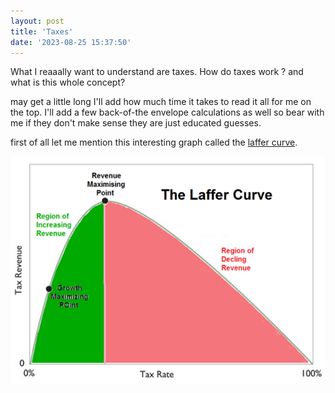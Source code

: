 ```yaml
---
layout: post
title: 'Taxes'
date: '2023-08-25 15:37:50'
---
```


What I reaaally want to understand are taxes. How do taxes work ? and what is this whole concept? 

may get a little long I'll add how much time it takes to read it all for me on the top. I'll add a few 
back-of-the envelope calculations as well so bear with me if they don't make sense they are just educated guesses.

first of all let me mention this interesting graph called the [laffer curve](https://en.wikipedia.org/wiki/Laffer_curve).

![the laffer curve](/assets/laffer.jpg)


